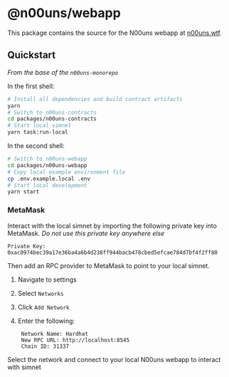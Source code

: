 # @n00uns/webapp

This package contains the source for the N00uns webapp at [n00uns.wtf](https://n00uns.wtf).

## Quickstart

_From the base of the `n00uns-monorepo`_

In the first shell:

```sh
# Install all dependencies and build contract artifacts
yarn
# Switch to n00uns-contracts
cd packages/n00uns-contracts
# Start local simnet
yarn task:run-local
```

In the second shell:

```sh
# Switch to n00uns-webapp
cd packages/n00uns-webapp
# Copy local example environment file
cp .env.example.local .env
# Start local development
yarn start
```

### MetaMask

Interact with the local simnet by importing the following private key into MetaMask. _Do not use this private key anywhere else_

```
Private Key:
0xac0974bec39a17e36ba4a6b4d238ff944bacb478cbed5efcae784d7bf4f2ff80
```

Then add an RPC provider to MetaMask to point to your local simnet.

1.  Navigate to settings
2.  Select `Networks`
3.  Click `Add Network`
4.  Enter the following:

         Network Name: Hardhat
         New RPC URL: http://localhost:8545
         Chain ID: 31337

Select the network and connect to your local N00uns webapp to interact with simnet
